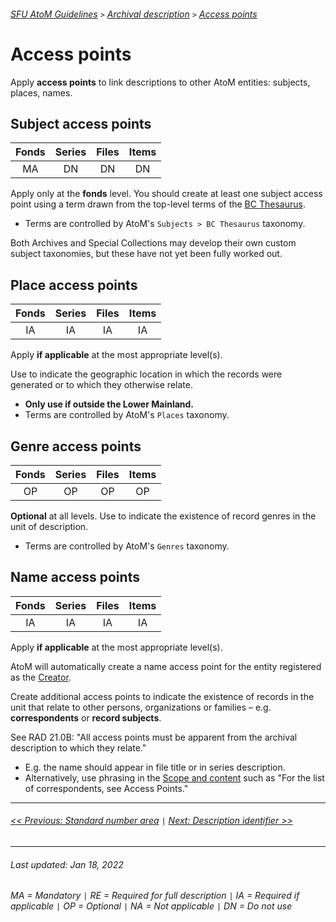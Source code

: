 ###### [SFU AtoM Guidelines](../README.md) `>` [Archival description](overview.md) `>` [Access points](overview.md#access-points)

# Access points
Apply **access points** to link descriptions to other AtoM entities: subjects, places, names.

## Subject access points

| Fonds 	| Series 	| Files 	| Items 	|
|:-----:	|:------:	|:-----:	|:-----:	|
|   MA    |   DN    |   DN  	|   DN  	|

Apply only at the **fonds** level. You should create at least one subject access point using a term drawn from the top-level terms of the [BC Thesaurus](xx).
- Terms are controlled by AtoM's `Subjects > BC Thesaurus` taxonomy.

Both Archives and Special Collections may develop their own custom subject taxonomies, but these have not yet been fully worked out.

## Place access points

| Fonds 	| Series 	| Files 	| Items 	|
|:-----:	|:------:	|:-----:	|:-----:	|
|   IA    |   IA    |  IA  	|   IA  	|

Apply **if applicable** at the most appropriate level(s).

Use to indicate the geographic location in which the records were generated or to which they otherwise relate.
- **Only use if outside the Lower Mainland.**
- Terms are controlled by AtoM's `Places` taxonomy.

## Genre access points

| Fonds 	| Series 	| Files 	| Items 	|
|:-----:	|:------:	|:-----:	|:-----:	|
|   OP    |   OP    |   OP  	|   OP  	|

**Optional** at all levels. Use to indicate the existence of record genres in the unit of description.
- Terms are controlled by AtoM's `Genres` taxonomy.

## Name access points

| Fonds 	| Series 	| Files 	| Items 	|
|:-----:	|:------:	|:-----:	|:-----:	|
|   IA    |   IA    |   IA  	|   IA  	|

Apply **if applicable** at the most appropriate level(s).

AtoM will automatically create a name access point for the entity registered as the [Creator](dates-of-creation-area.md#actor-name).

Create additional access points to indicate the existence of records in the unit that relate to other persons, organizations or families – e.g. **correspondents** or **record subjects**.

See RAD 21.0B: "All access points must be apparent from the archival description to which they relate."
- E.g. the name should appear in file title or in series description.
- Alternatively, use phrasing in the [Scope and content](scope-and-content.md) such as "For the list of correspondents, see Access Points."

---
###### [<< Previous: Standard number area](standard-number-area.md) `|` [Next: Description identifier >>](description-identifier.md)
---
###### Last updated: Jan 18, 2022
###### MA = Mandatory `|` RE = Required for full description `|` IA = Required if applicable `|` OP = Optional `|` NA = Not applicable `|` DN = Do not use
